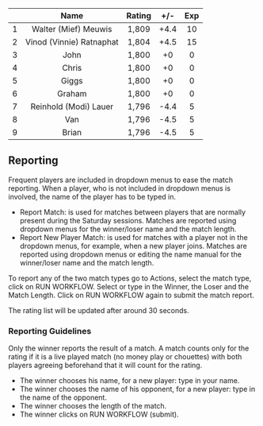 | |Name|Rating|+/-|Exp|
|-|:--:|:----:|:-:|:-:|
|1|Walter (Mief) Meuwis|1,809|+4.4|10|
|2|Vinod (Vinnie) Ratnaphat|1,804|+4.5|15|
|3|John|1,800|+0|0|
|4|Chris|1,800|+0|0|
|5|Giggs|1,800|+0|0|
|6|Graham|1,800|+0|0|
|7|Reinhold (Modi) Lauer|1,796|-4.4|5|
|8|Van|1,796|-4.5|5|
|9|Brian|1,796|-4.5|5|

 

## Reporting

Frequent players are included in dropdown menus to ease the match reporting.
When a player, who is not included in dropdown menus is involved, the name of the player has to be typed in.

- Report Match:  is used for matches between players that are normally present during the Saturday sessions.
Matches are reported using dropdown menus for the winner/loser name and the match length.
- Report New Player Match:  is used for matches with a player not in the dropdown menus, for example, when a new player joins.
Matches are reported using dropdown menus or editing the name manual for the winner/loser name and the match length.

To report any of the two match types go to Actions, select the match type, click on RUN WORKFLOW.
Select or type in the Winner, the Loser and the Match Length.
Click on RUN WORKFLOW again to submit the match report.

The rating list will be updated after around 30 seconds.

### Reporting Guidelines

Only the winner reports the result of a match.
A match counts only for the rating if it is a live played match (no money play or chouettes)
with both players agreeing beforehand that it will count for the rating.

- The winner chooses his name, for a new player: type in your name.
- The winner chooses the name of his opponent, for a new player: type in the name of the opponent.
- The winner chooses the length of the match.
- The winner clicks on RUN WORKFLOW (submit).
